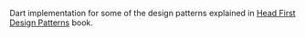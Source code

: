 Dart implementation for some of the design patterns explained in [Head First Design Patterns](https://www.goodreads.com/book/show/53483756-head-first-design-patterns) book.
